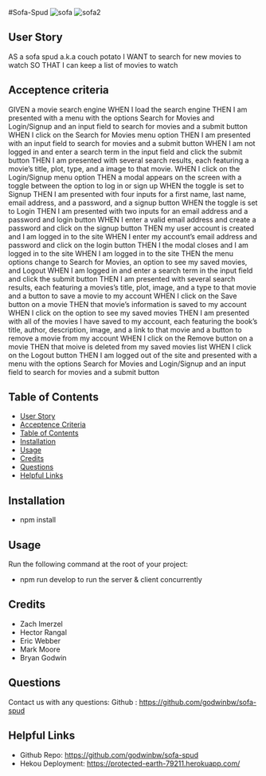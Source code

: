#Sofa-Spud
![sofa](https://user-images.githubusercontent.com/79726069/131258624-7afeec32-51c4-4a09-a93d-7b02dbe8a166.PNG)
![sofa2](https://user-images.githubusercontent.com/79726069/131258628-ea889134-b649-46ba-9bef-ce1cf75c7862.PNG)



## User Story
AS a sofa spud a.k.a couch potato
I WANT to search for new movies to watch
SO THAT I can keep a list of movies to watch

## Acceptence criteria
GIVEN a movie search engine
WHEN I load the search engine
THEN I am presented with a menu with the options Search for Movies and Login/Signup and an input field to search for movies and a submit button
WHEN I click on the Search for Movies menu option
THEN I am presented with an input field to search for movies and a submit button
WHEN I am not logged in and enter a search term in the input field and click the submit button
THEN I am presented with several search results, each featuring a movie’s title, plot, type, and a image to that movie.
WHEN I click on the Login/Signup menu option
THEN a modal appears on the screen with a toggle between the option to log in or sign up
WHEN the toggle is set to Signup
THEN I am presented with four inputs for a first name, last name, email address, and a password, and a signup button
WHEN the toggle is set to Login
THEN I am presented with two inputs for an email address and a password and login button
WHEN I enter a valid email address and create a password and click on the signup button
THEN my user account is created and I am logged in to the site
WHEN I enter my account’s email address and password and click on the login button
THEN I the modal closes and I am logged in to the site
WHEN I am logged in to the site
THEN the menu options change to Search for Movies, an option to see my saved movies, and Logout
WHEN I am logged in and enter a search term in the input field and click the submit button
THEN I am presented with several search results, each featuring a movies’s title, plot, image, and a type to that movie and a button to save a movie to my account
WHEN I click on the Save button on a movie
THEN that movie’s information is saved to my account
WHEN I click on the option to see my saved movies
THEN I am presented with all of the movies I have saved to my account, each featuring the book’s title, author, description, image, and a link to that movie and a button to remove a movie from my account
WHEN I click on the Remove button on a movie
THEN that moive is deleted from my saved movies list
WHEN I click on the Logout button
THEN I am logged out of the site and presented with a menu with the options Search for Movies and Login/Signup and an input field to search for movies and a submit button  
## Table of Contents

* [User Story](#user-story)
* [Acceptence Criteria](#acceptence-criteria)
* [Table of Contents](#table-of-contents)
* [Installation](#installation)
* [Usage](#usage)
* [Credits](#credits)
* [Questions](#questions)
* [Helpful Links](#helpful-links)

## Installation

* npm install

## Usage
Run the following command at the root of your project:
* npm run develop to run the server & client concurrently

## Credits
* Zach Imerzel
* Hector Rangal
* Eric Webber
* Mark Moore
* Bryan Godwin

## Questions
Contact us with any questions: 
Github : https://github.com/godwinbw/sofa-spud

## Helpful Links
* Github Repo: https://github.com/godwinbw/sofa-spud
* Hekou Deployment: https://protected-earth-79211.herokuapp.com/
